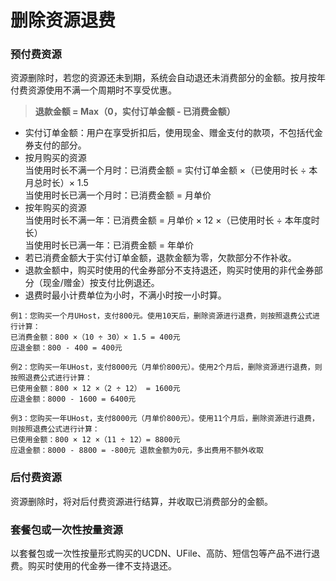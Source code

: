 # 删除资源退费

### 预付费资源 
资源删除时，若您的资源还未到期，系统会自动退还未消费部分的金额。按月按年付费资源使用不满一个周期时不享受优惠。

> **退款金额 = Max（0，实付订单金额 - 已消费金额）**

* 实付订单金额：用户在享受折扣后，使用现金、赠金支付的款项，不包括代金券支付的部分。
* 按月购买的资源 <br>
  当使用时长不满一个月时：已消费金额 = 实付订单金额 ×（已使用时长 ÷ 本月总时长）× 1.5 <br>
  当使用时长已满一个月时：已消费金额 = 月单价
* 按年购买的资源 <br>
  当使用时长不满一年：已消费金额 = 月单价 × 12 ×（已使用时长 ÷ 本年度时长）<br>
  当使用时长已满一年：已消费金额 = 年单价
* 若已消费金额大于实付订单金额，退款金额为零，欠款部分不作补收。 
* 退款金额中，购买时使用的代金券部分不支持退还，购买时使用的非代金券部分（现金/赠金）按支付比例退还。
* 退费时最小计费单位为小时，不满小时按一小时算。

```
例1：您购买一个月UHost，支付800元。使用10天后，删除资源进行退费，则按照退费公式进行计算：
已消费金额：800 ×（10 ÷ 30）× 1.5 = 400元
应退金额：800 - 400 = 400元
```
```
例2：您购买一年UHost，支付8000元（月单价800元）。使用2个月后，删除资源进行退费，则按照退费公式进行计算：
已使用金额：800 × 12 ×（2 ÷ 12） = 1600元
应退金额：8000 - 1600 = 6400元
```
```
例3：您购买一年UHost，支付8000元（月单价800元）。使用11个月后，删除资源进行退费，则按照退费公式进行计算：
已使用金额：800 × 12 ×（11 ÷ 12）= 8800元
应退金额：8000 - 8800 = -800元 退款金额为0元，多出费用不额外收取
```

### 后付费资源 
资源删除时，将对后付费资源进行结算，并收取已消费部分的金额。

### 套餐包或一次性按量资源
以套餐包或一次性按量形式购买的UCDN、UFile、高防、短信包等产品不进行退费。购买时使用的代金券一律不支持退还。
